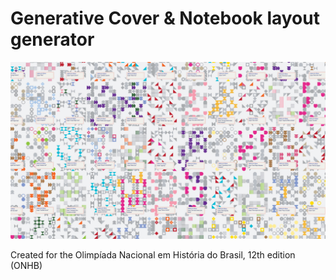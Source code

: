 # Generative Cover & Notebook layout generator

![Mosaic with dozens of covers](https://github.com/caluap/onhb12-tarefona/blob/master/covers.jpg?raw=true)

Created for the Olimpíada Nacional em História do Brasil, 12th edition (ONHB)

